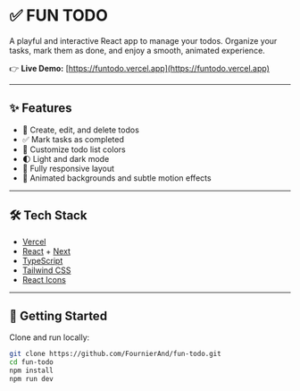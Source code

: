 # ✅ FUN TODO

A playful and interactive React app to manage your todos.
Organize your tasks, mark them as done, and enjoy a smooth, animated experience.

👉 **Live Demo:** [https://funtodo.vercel.app](https://funtodo.vercel.app)  

---

## ✨ Features
- 📝 Create, edit, and delete todos
- ✅ Mark tasks as completed
- 🎨 Customize todo list colors
- 🌓 Light and dark mode
- 📱 Fully responsive layout
- 🎨 Animated backgrounds and subtle motion effects

---

## 🛠️ Tech Stack
- [Vercel](https://vercel.com)
- [React](https://react.dev/) + [Next](https://nextjs.org)  
- [TypeScript](https://www.typescriptlang.org/)
- [Tailwind CSS](https://tailwindcss.com/)
- [React Icons](https://react-icons.github.io/react-icons/)

---

## 🚀 Getting Started
Clone and run locally:  

```bash
git clone https://github.com/FournierAnd/fun-todo.git
cd fun-todo
npm install
npm run dev
